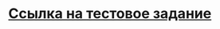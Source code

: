 # [Ссылка на тестовое задание](https://docs.google.com/document/d/165Dt7MIWQ8WUUdERrWT4hb9B2lTYbOAql-9Yuk5oRAg/edit)
